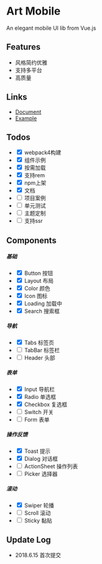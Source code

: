 # Art Mobile
An elegant mobile UI lib from Vue.js

## Features
- 风格简约优雅
- 支持多平台
- 高质量

## Links
- [Document](https://jeely919.github.io/art-mobile/doc)
- [Example](https://jeely919.github.io/art-mobile/example)

## Todos
- <input type="checkbox" checked /> webpack4构建
- <input type="checkbox" checked /> 组件示例
- <input type="checkbox" checked /> 按需加载
- <input type="checkbox" checked /> 支持rem
- <input type="checkbox" checked /> npm上架
- <input type="checkbox" checked /> 文档
- <input type="checkbox" /> 项目案例
- <input type="checkbox" /> 单元测试
- <input type="checkbox" /> 主题定制
- <input type="checkbox" /> 支持ssr

## Components
##### 基础
- <input type="checkbox" checked /> Button 按钮
- <input type="checkbox" checked /> Layout 布局
- <input type="checkbox" checked /> Color 颜色
- <input type="checkbox" checked /> Icon 图标
- <input type="checkbox" checked /> Loading 加载中
- <input type="checkbox" checked /> Search 搜索框

##### 导航
- <input type="checkbox" checked /> Tabs 标签页
- <input type="checkbox" /> TabBar 标签栏
- <input type="checkbox" /> Header 头部

##### 表单
- <input type="checkbox" checked /> Input 导航栏
- <input type="checkbox" checked /> Radio 单选框
- <input type="checkbox" checked /> Checkbox 复选框
- <input type="checkbox" /> Switch 开关
- <input type="checkbox" /> Form 表单

##### 操作反馈
- <input type="checkbox" checked /> Toast 提示
- <input type="checkbox" checked /> Dialog 对话框
- <input type="checkbox" /> ActionSheet 操作列表
- <input type="checkbox" /> Picker 选择器

##### 滚动
- <input type="checkbox" checked /> Swiper 轮播
- <input type="checkbox" /> Scroll 滚动
- <input type="checkbox" /> Sticky 黏贴

## Update Log
- 2018.6.15 首次提交
